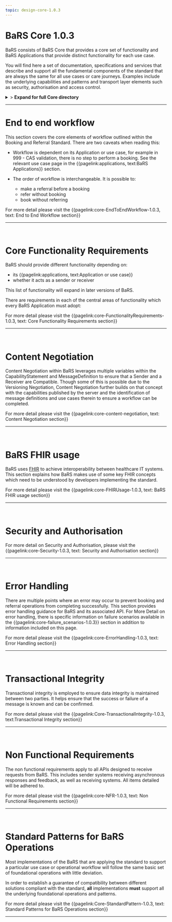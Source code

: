 ```yaml
---
topic: design-core-1.0.3
---
```


# BaRS Core 1.0.3

BaRS consists of BaRS Core that provides a core set of functionality and BaRS Applications that provide distinct functionality for each use case.

You will find here a set of documentation, specifications and services that describe and support all the fundamental components of the standard that are always the same for all use cases or care journeys. Examples include the underlying capabilities and patterns and transport layer elements such as security, authorisation and access control.

<details>
<summary>> <b class="barslink">Expand for full Core directory</b></summary>


&bull;{{pagelink:design-core-1.0.3 , text: Core 1.0.3}}

&nbsp;&bull;{{pagelink:core-EndToEndWorkflow-1.0.3 , text:End to end workflow}}
&nbsp;&nbsp;&bull;{{pagelink:core-EndToEndWorkflow-ServiceDiscovery-1.0.3 , text:Service Discovery}}
&nbsp;&nbsp;&bull;{{pagelink:core-EndToEndWorkflow-BaRSAuth-1.0.3 , text:Authenticate with BaRS}}
&nbsp;&nbsp;&bull;{{pagelink:core-EndToEndWorkflow-API-1.0.3 , text:BaRS FHIR API}}
&nbsp;&nbsp;&bull;{{pagelink:core-EndToEndWorkflow-HTTPHeader-1.0.3 , text:HTTP Header}}
&nbsp;&nbsp;&bull;{{pagelink:core-EndToEndWorkflow-Routing-1.0.3 , text:Routing}}
&nbsp;&nbsp;&bull;{{pagelink:core-EndToEndWorkflow-Auth-1.0.3 , text:Authentication and Authorisation}}
&nbsp;&nbsp;&bull;{{pagelink:core-EndToEndWorkflow-Transactional-Integrity-1.0.3 , text:Transactional Integrity}}
&nbsp;&nbsp;&bull;{{pagelink:core-EndToEndWorkflow-HTTPResponseHeader-1.0.3 , text:HTTP Response Headers}}
&nbsp;&nbsp;&bull;{{pagelink:core-EndToEndWorkflow-Processing-1.0.3 , text:Processing Requests}}
&nbsp;&nbsp;&bull;{{pagelink:core-EndToEndWorkflow-Responses-1.0.3 , text:Responses}}
&nbsp;&nbsp;&bull;{{pagelink:core-EndToEndWorkflow-ReversingRoles-1.0.3 , text:Reversing Roles}}
&nbsp;&nbsp;&bull;{{pagelink:core-EndToEndWorkflow-AsyncWorkflow-1.0.3 , text:Asynchronous Workflow}}

&nbsp;&bull;{{pagelink:core-FunctionalityRequirements-1.0.3 , text:Core Functionality Requirements.}}
&nbsp;&nbsp;&bull;{{pagelink:core-FunctionalityRequirements-All-1.0.3 , text:All}}
&nbsp;&nbsp;&bull;{{pagelink:core-FunctionalityRequirements-Caching-1.0.3 , text:Caching}}
&nbsp;&nbsp;&bull;{{pagelink:core-FunctionalityRequirements-BookingSender-1.0.3 , text:Booking Sender}}
&nbsp;&nbsp;&bull;{{pagelink:core-FunctionalityRequirements-BookingReceiver-1.0.3 , text:Booking Receiver}}
&nbsp;&nbsp;&bull;{{pagelink:core-FunctionalityRequirements-ReferralSender-1.0.3 , text:Referral Sender}}
&nbsp;&nbsp;&bull;{{pagelink:core-FunctionalityRequirements-ReferralReceiver-1.0.3 , text:Referral Receiver}}

&nbsp;&bull;{{pagelink:core-FHIRUsage-1.0.3 , text:BaRS FHIR Usage}}
&nbsp;&nbsp;&bull;{{pagelink:core-FHIRUsage-Framework-1.0.3 , text:Frameworks}}
&nbsp;&nbsp;&bull;{{pagelink:core-FHIRUsage-REST-1.0.3 , text:REST}}
&nbsp;&nbsp;&bull;{{pagelink:core-FHIRUsage-FHIR-Operations-1.0.3 , text:FHIR Operations}}
&nbsp;&nbsp;&bull;{{pagelink:core-FHIRUsage-Process-Message-1.0.3 , text:$process-message}}
&nbsp;&nbsp;&bull;{{pagelink:core-FHIRUsage-bundle-1.0.3 , text:Bundle}}
&nbsp;&nbsp;&bull;{{pagelink:core-FHIRUsage-JourneyID-1.0.3 , text:Journey ID}}
&nbsp;&nbsp;&bull;{{pagelink:core-FHIRUsage-Time-1.0.3 , text:How to handle times}}
&nbsp;&nbsp;&bull;{{pagelink:core-FHIRUsage-LastUpdated-1.0.3 , text:LastUpdatedDate}}

&nbsp;&bull;{{pagelink:core-Security-1.0.3 , text:Security and Authorisation}}
&nbsp;&nbsp;&bull;{{pagelink:core-Security-Sender-1.0.3 , text:Sender}}
&nbsp;&nbsp;&bull;{{pagelink:core-Security-Oauth-1.0.3 , text:OAuth Endpoints}}
&nbsp;&nbsp;&bull;{{pagelink:core-Security-Receiver-1.0.3 , text:Receiver}}
&nbsp;&nbsp;&bull;{{pagelink:core-Security-Auth-1.0.3 , text:Authorisation}}
&nbsp;&nbsp;&bull;{{pagelink:core-ErrorHandling-1.0.3 , text:Error Handling}}
&nbsp;&nbsp;&bull;{{pagelink:core-ErrorHandling-Overview-1.0.3 , text:Overview}}
&nbsp;&nbsp;&bull;{{pagelink:core-ErrorHandling-IntS-1.0.3 , text:BaRS interactions(sending)}}
&nbsp;&nbsp;&bull;{{pagelink:core-ErrorHandling-OpOut-1.0.3 , text:OperationOutcome Example}}
&nbsp;&nbsp;&bull;{{pagelink:core-ErrorHandling-Diag-1.0.3 , text:Diagnostic Text}}
&nbsp;&nbsp;&bull;{{pagelink:core-ErrorHandling-Examples-1.0.3 , text:Example Errors}}
&nbsp;&nbsp;&bull;{{pagelink:core-ErrorHandling-SendResp-1.0.3 , text:Sender Responsibilities}}
&nbsp;&nbsp;&bull;{{pagelink:core-ErrorHandling-IntR-1.0.3 , text:BaRs interactions(receiving)}}
&nbsp;&nbsp;&bull;{{pagelink:core-ErrorHandling-RecResp-1.0.3 , text:Receiver responsibilities}}
&nbsp;&nbsp;&bull;{{pagelink:core-EHFailureScenarios-1.0.3 , text:Failure Scenarios}}
&nbsp;&nbsp;&bull;{{pagelink:core-failure_scenarios-1.0.3 , text:1.0.3}}
	 
&nbsp;&bull;{{pagelink:Core-TransactionalIntegrity-1.0.3 , text:Transactional Integrity}}
&nbsp;&nbsp;&bull;{{pagelink:Core-TransactionalIntegrity-Initial-1.0.3 , text:Initial Request}}
&nbsp;&nbsp;&bull;{{pagelink:Core-TransactionalIntegrity-Update-1.0.3 , text:Sending an update}}
&nbsp;&nbsp;&bull;{{pagelink:Core-TransactionalIntegrity-Feedback-1.0.3 , text:Feedback (response) requests}}
&nbsp;&nbsp;&bull;{{pagelink:Core-TransactionalIntegrity-Retry-1.0.3 , text:Retry Scenario}}
&nbsp;&nbsp;&bull;{{pagelink:Core-TransactionalIntegrity-Onward-1.0.3 , text:Onwards Referrals}}
&nbsp;&nbsp;&bull;{{pagelink:Core-TransactionalIntegrity-retry-1.0.3 , text:Definition of a Retry}}
&nbsp;&nbsp;&bull;{{pagelink:Core-TransactionalIntegrity-Receiver-1.0.3 , text:Receiver responsibilities}}
&nbsp;&nbsp;&bull;{{pagelink:Core-TransactionalIntegrity-Sender-1.0.3 , text:Sender responsibilities}}
&nbsp;&nbsp;&bull;{{pagelink:core-TIFailureScenarios-1.0.3 , text:Failure Scenarios}}
&nbsp;&bull;{{pagelink:core-NFR-1.0.3 , text:Non functional Requirements}}
&nbsp;&nbsp;&bull;{{pagelink:core-NFR-Requirements-1.0.3 , text:Requirements}}
&nbsp;&nbsp;&bull;{{pagelink:core-NFR-Processing-Time-1.0.3 , text:Processing Times}}
&bull;{{pagelink:Core-StandardPattern-1.0.3 , text:Standard Patterns for BaRS Operations}}
&nbsp;&nbsp;&bull;{{pagelink:core-SPComposites-1.0.3 , text:Standard Pattern for Composites}}
&nbsp;&nbsp;&bull;{{pagelink:core-SPMessageHeader-1.0.3 , text:Message Headers}}
&nbsp;&nbsp;&bull;{{pagelink:core-SPCancellation-1.0.3 , text:Cancellation}}
&nbsp;&nbsp;&bull;{{pagelink:core-SPUseCaseCategories-1.0.3 , text:Use Case Categories}}
</details>

<hr>




# End to end workflow
This section covers the core elements of workflow outlined within the Booking and Referral Standard. There are two caveats when reading this:

- Workflow is dependent on its Application or use case, for example in 999 - CAS validation, there is no step to perform a booking. See the relevant use case page in the 
{{pagelink:applications, text:BaRS Applications}} section. 


- The order of workflow is interchangeable. It is possible to:
    - make a referral before a booking
    - refer without booking
    - book without referring

For more detail please visit the {{pagelink:core-EndToEndWorkflow-1.0.3, text: End to End Workflow section}} 

<hr>
<br>


# Core Functionality Requirements
BaRS should provide different functionality depending on:

- its {{pagelink:applications, text:Application or use case}}
- whether it acts as a sender or receiver


This list of functionality will expand in later versions of BaRS.

There are requirements in each of the central areas of functionality which every BaRS Application must adopt:

For more detail please visit the {{pagelink:core-FunctionalityRequirements-1.0.3, text: Core Functionality Requirements section}} 

<hr>
<br>

# Content Negotiation

Content Negotiation within BaRS leverages multiple variables within the CapabilityStatement and MessageDefinition to ensure that a Sender and a Receiver are Compatible. Though some of this is possible due to the Versioning Negotiation, Content Negotiation further builds on that concept with the capabilities published by the server and the identification of message definitions and use cases therein to ensure a workflow can be completed. 

For more detail please visit the {{pagelink:core-content-negotiation, text: Content Negotiation section}} 

<hr>
<br>

# BaRS FHIR usage
BaRS uses [FHIR](https://digital.nhs.uk/services/fhir-uk-core) to achieve interoperability between healthcare IT systems. This section explains how BaRS makes use of some key FHIR concepts which need to be understood by developers implementing the standard.  

For more detail please visit the {{pagelink:core-FHIRUsage-1.0.3, text: BaRS FHIR usage section}} 

<hr>
<br>

# Security and Authorisation

For more detail on Security and Authorisation, please visit the {{pagelink:core-Security-1.0.3, text: Security and Authorisation section}} 

<hr>
<br>

# Error Handling
There are multiple points where an error may occur to prevent booking and referral operations from completing successfully. This section provides error handling guidance for BaRS and its associated API. For More Detail on error handling, there is specific information on failure scenarios available in the {{pagelink:core-failure_scenarios-1.0.3}} section in addition to information included on this page.

For more detail please visit the {{pagelink:core-ErrorHandling-1.0.3, text: Error Handling section}} 

<hr>
<br>

# Transactional Integrity
Transactional integrity is employed to ensure data integrity is maintained between two parties. It helps ensure that the success or failure of a message is known and can be confirmed. 

For more detail please visit the {{pagelink:Core-TransactionalIntegrity-1.0.3, text:Transactional Integrity section}} 

<hr>
<br>

# Non Functional Requirements

The non functional requirements apply to all APIs designed to receive requests from BaRS. This includes sender systems receiving asynchronous responses and feedback, as well as receiving systems. All items detailed will be adhered to.

For more detail please visit the {{pagelink:core-NFR-1.0.3, text: Non Functional Requirements section}} 

<hr>
<br>

# Standard Patterns for BaRS Operations
Most implementations of the BaRS that are applying the standard to support a particular use case or operational workflow will follow the same basic set of foundational operations with little deviation. 

In order to establish a guarantee of compatibility between different solutions compliant with the standard, **all** implementations **must** support all the underlying foundational operations and patterns.

For more detail please visit the {{pagelink:Core-StandardPattern-1.0.3, text: Standard Patterns for BaRS Operations section}} 

<hr>
<br>
